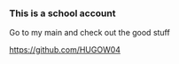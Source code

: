### This is a school account

Go to my main and check out the good stuff

https://github.com/HUGOW04


